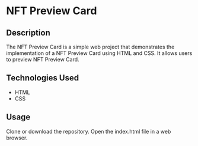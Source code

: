 # NFT Preview Card
## Description
The NFT Preview Card is a simple web project that demonstrates the implementation of a NFT Preview Card  using HTML and CSS. It allows users to preview NFT Preview Card.


## Technologies Used
- HTML
- CSS
## Usage
Clone or download the repository.
Open the index.html file in a web browser.
